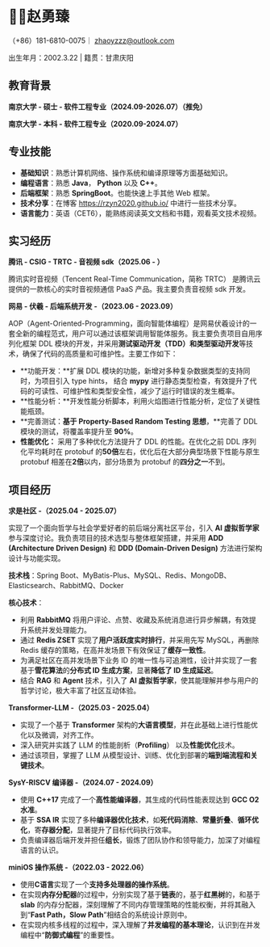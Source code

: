# 🧑‍💻赵勇臻

（+86）181-6810-0075｜ [zhaoyzzz@outlook.com](mailto:zhaoyzzz@outlook.com)

出生年月：2002.3.22 | 籍贯：甘肃庆阳

## 教育背景

**南京大学 - 硕士 - 软件工程专业（2024.09-2026.07）（推免）**

**南京大学 - 本科 - 软件工程专业（2020.09-2024.07）**

## 专业技能

- **基础知识**：熟悉计算机网络、操作系统和编译原理等方面基础知识。
- **编程语言**：熟悉 **Java**， **Python** 以及 **C++**。
- **后端框架**：熟悉 **SpringBoot**。也能快速上手其他 Web 框架。
- **技术分享**：在博客 https://rzyn2020.github.io/ 中进行一些技术分享。
- **语言能力**：英语（CET6），能熟练阅读英文文档和书籍，观看英文技术视频。

## 实习经历

**腾讯 - CSIG - TRTC - 音视频 sdk（2025.06 - ）**

腾讯实时音视频（Tencent Real-Time Communication，简称 TRTC） 是腾讯云提供的一款核心的实时音视频通信 PaaS 产品。我主要负责音视频 sdk 开发。

**网易 - 伏羲 - 后端系统开发 -（2023.06 - 2023.09）**

AOP（Agent-Oriented-Programming，面向智能体编程）是网易伏羲设计的一套全新的编程范式，用户可以通过该框架调用智能体服务。我主要负责项目自用序列化框架 DDL 模块的开发，并采用**测试驱动开发（TDD）**和**类型驱动开发**等技术，确保了代码的高质量和可维护性。主要工作如下：

- **功能开发：**扩展 DDL 模块的功能，新增对多种复杂数据类型的支持同时，为项目引入 type hints， 结合 **mypy** 进行静态类型检查，有效提升了代码的可读性、可维护性和类型安全性，减少了运行时错误的发生概率。
- **性能分析：**开发性能分析脚本，利用火焰图进行性能分析，定位了关键性能瓶颈。
- **完善测试：**基于 **Property-Based Random Testing** 思想**，**完善了 DDL 模块的测试，将覆盖率提升至 **90%**。
- **性能优化：** 采用了多种优化方法提升了 DDL 的性能。在优化之前 DDL 序列化平均耗时在 protobuf 的**50倍**左右，优化后在大部分典型场景下性能与原生 protobuf 相差在**2倍**以内，部分场景为 protobuf 的**四分之一**不到。

## 项目经历

**求是社区 -（2025.04 - 2025.07）**

实现了一个面向哲学与社会学爱好者的前后端分离社区平台，引入 **AI 虚拟哲学家**参与深度讨论。我负责项目的技术选型与整体框架搭建，并采用 **ADD (Architecture Driven Design)** 和 **DDD (Domain-Driven Design)** 方法进行架构设计与功能实现。

**技术栈**：Spring Boot、MyBatis-Plus、MySQL、Redis、MongoDB、Elasticsearch、RabbitMQ、Docker

**核心技术**：

+ 利用 **RabbitMQ** 将用户评论、点赞、收藏及系统消息进行异步解耦，有效提升系统并发处理能力。
+ 通过 **Redis ZSET** 实现了**用户活跃度实时排行**，并采用先写 MySQL，再删除 Redis 缓存的策略，在高并发场景下有效保证了**缓存一致性**。
+ 为满足社区在高并发场景下业务 ID 的唯一性与可追溯性，设计并实现了一套基于**雪花算法**的**分布式 ID 生成方案**，显著**降低了 ID 生成延迟**。
+ 结合 **RAG** 和 **Agent** 技术，引入了 **AI 虚拟哲学家**，使其能理解并参与用户的哲学讨论，极大丰富了社区互动体验。

**Transformer-LLM -（2025.03 - 2025.04）**

- 实现了一个基于 **Transformer** 架构的**大语言模型**，并在此基础上进行性能优化以及微调，对齐工作。
- 深入研究并实践了 LLM 的性能剖析（**Profiling**） 以及**性能优化**技术。
- 通过该项目，掌握了 LLM 从模型设计、训练、优化到部署的**端到端流程和关键技术**。

**SysY-RISCV 编译器 -（2024.07 - 2024.09）**

- 使用 **C++17** 完成了一个**高性能编译器**，其生成的代码性能表现达到 **GCC O2 水准**。
- 基于 **SSA IR** 实现了多种**编译器优化技术**，如**死代码消除**、**常量折叠**、**循环优化**，寄**存器分配**，显著提升了目标代码执行效率。
- 负责编译器后端开发并担任**组长**，锻炼了团队协作和领导能力，加深了对编程语言的认识。

**miniOS 操作系统 -（2022.03 - 2022.06）**

- 使用**C语言**实现了一个**支持多处理器的操作系统**。
- 在实现**内存分配器**的过程中，分别实现了基于**链表**的，基于**红黑树**的，和基于 **slab** 的内存分配器，深刻理解了不同内存管理策略的性能权衡，并将其融入到“**Fast Path，Slow Path**”相结合的系统设计原则中。
- 在实现内核多线程的过程中，深入理解了**并发编程的基本理论**，认识到在并发编程中“**防御式编程**”的重要性。



